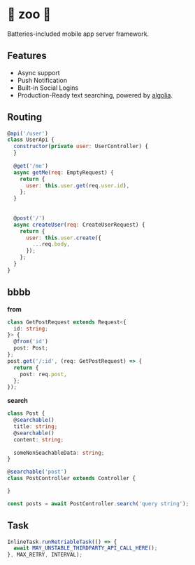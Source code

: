 :penguin: zoo :penguin:
====
Batteries-included mobile app server framework.

Features
----
* Async support
* Push Notification
* Built-in Social Logins
* Production-Ready text searching, powered by [algolia](https://www.algolia.com/).


Routing
----
```js
@api('/user')
class UserApi {
  constructor(private user: UserController) {
  }
  
  @get('/me')
  async getMe(req: EmptyRequest) {
    return {
      user: this.user.get(req.user.id),
    };
  }
  
  
  @post('/')
  async createUser(req: CreateUserRequest) {
    return {
      user: this.user.create({
        ...req.body,
      });
    };
  }
}
```

bbbb
----

__from__
```ts
class GetPostRequest extends Request<{
  id: string;
}> {
  @from('id')
  post: Post;
};
post.get('/:id', (req: GetPostRequest) => {
  return {
    post: req.post,
  };
});
```


__search__
```ts
class Post {
  @searchable()
  title: string;
  @searchable()
  content: string;
  
  someNonSeachableData: string;
}

@searchable('post')
class PostController extends Controller {

}
```
```ts
const posts = await PostController.search('query string');
```

Task
----
```ts
InlineTask.runRetriableTask(() => {
  await MAY_UNSTABLE_THIRDPARTY_API_CALL_HERE();
}, MAX_RETRY, INTERVAL);
```
